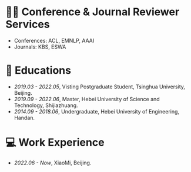 # 🧑‍🏫 Conference & Journal Reviewer Services
- Conferences: ACL, EMNLP, AAAI
- Journals: KBS, ESWA

# 📖 Educations
- *2019.03 - 2022.05*, Visting Postgraduate Student, Tsinghua University, Beijing.
- *2019.09 - 2022.06*, Master, Hebei University of Science and Technology, Shijiazhuang.
- *2014.09 - 2018.06*, Undergraduate, Hebei University of Engineering, Handan.

# 💻 Work Experience
- *2022.06 - Now*, XiaoMi, Beijing.

<div style="width: 200px; margin: 0 auto;">
<script type="text/javascript" id="mmvst_globe" src="//mapmyvisitors.com/globe.js?d=wqiA5VU0omBDfQXjya_E2ByA7PjvNaucqNaImrmDijs"></script>
</div>
